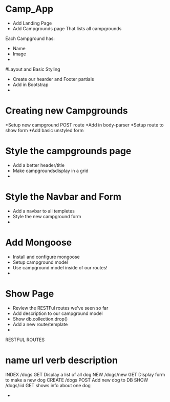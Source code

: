 # Camp_App

* Add Landing Page
* Add Campgrounds page That lists all campgrounds

Each Campground has:

* Name
* Image
* 

#Layout and Basic Styling
* Create our hearder and Footer partials
* Add in Bootstrap
* 


# Creating new Campgrounds 

*Setup new campground POST route
*Add in body-parser
*Setup route to show form
*Add basic unstyled form

# Style the campgrounds page 
* Add a better header/title
* Make campgroundsdisplay in a grid 
* 

# Style the Navbar and Form

* Add a navbar to all templetes 
* Style the new campground form 
* 
# Add Mongoose
* Install and configure mongoose
* Setup campground model 
* Use campground model inside of our routes!
* 
# Show Page
* Review the RESTFul routes we've seen so far 
* Add description to our campground model
* Show db.collection.drop()
* Add a new route/template
* 
RESTFUL ROUTES

name       url       verb     description
====================================================
INDEX    /dogs       GET    Display a list of all dog
NEW      /dogs/new   GET    Display form to make a new dog
CREATE   /dogs       POST   Add new dog to DB 
SHOW     /dogs/:id   GET    shows info about one dog
 






* 
